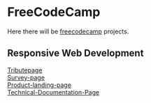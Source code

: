 # FreeCodeCamp

Here there will be <a href="https://www.freecodecamp.org">freecodecamp</a> projects. 
<h2>
  Responsive Web Development
 </h2>
 
  <a href="https://spkm2808.github.io/FreeCodeCamp/FullStackDevelopment/ResponsiveWebDevelopment/Tribute-Page">Tributepage </a>
<br>
<a href="https://spkm2808.github.io/FreeCodeCamp/FullStackDevelopment/ResponsiveWebDevelopment/Survey-form">Survey-page </a>
<br>
<a href="https://spkm2808.github.io/FreeCodeCamp/FullStackDevelopment/ResponsiveWebDevelopment/Product-landing-page">Product-landing-page </a>
<br>
<a href="https://spkm2808.github.io/FreeCodeCamp/FullStackDevelopment/ResponsiveWebDevelopment/Technical-Documentation-Page">Technical-Documentation-Page </a>
<br>


